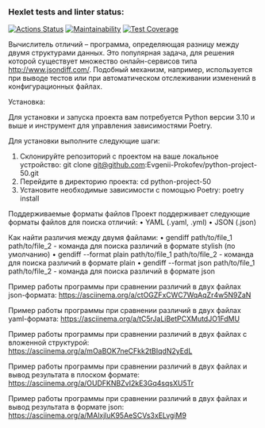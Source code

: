 ### Hexlet tests and linter status:
[![Actions Status](https://github.com/Evgenii-Prokofev/python-project-50/actions/workflows/hexlet-check.yml/badge.svg)](https://github.com/Evgenii-Prokofev/python-project-50/actions)
[![Maintainability](https://api.codeclimate.com/v1/badges/13a63bb08bb4b3b44ee3/maintainability)](https://codeclimate.com/github/Evgenii-Prokofev/python-project-50/maintainability)
[![Test Coverage](https://api.codeclimate.com/v1/badges/13a63bb08bb4b3b44ee3/test_coverage)](https://codeclimate.com/github/Evgenii-Prokofev/python-project-50/test_coverage)

Вычислитель отличий – программа, определяющая разницу между двумя структурами данных. Это популярная задача, для решения которой существует множество онлайн-сервисов типа  http://www.jsondiff.com/. Подобный механизм, например, используется при выводе тестов или при автоматическом отслеживании изменений в конфигурационных файлах.

Установка:

Для установки и запуска проекта вам потребуется Python версии 3.10 и выше 
и инструмент для управления зависимостями Poetry.

Для установки выполните следующие шаги:

1. Склонируйте репозиторий с проектом на ваше локальное устройство:
git clone git@github.com:Evgenii-Prokofev/python-project-50.git
2. Перейдите в директорию проекта:
cd python-project-50
3. Установите необходимые зависимости с помощью Poetry:
poetry install

Поддерживаемые форматы файлов
Проект поддерживает следующие форматы файлов для поиска отличий:
• YAML (.yaml, .yml)
• JSON (.json)

Как найти различия между двумя файлами:
• gendiff path/to/file_1 path/to/file_2 - команда для поиска различий в формате stylish (по умолчанию) 
• gendiff --format plain path/to/file_1 path/to/file_2 - команда для поиска различий в формате plain
• gendiff --format json path/to/file_1 path/to/file_2 - команда для поиска различий в формате json


Пример работы программы при сравнении различий в двух файлах json-формата:
https://asciinema.org/a/ctOGZFxCWC7WqAqZr4w5N9ZaN

Пример работы программы при сравнении различий в двух файлах yaml-формата:
https://asciinema.org/a/tC5rJaLiBetPCXMutdJO1FdMU

Пример работы программы при сравнении различий в двух файлах с вложенной структурой:
https://asciinema.org/a/mOaBOK7neCFkk2tBIqdN2yEdL

Пример работы программы при сравнении различий в двух файлах и вывод результата в плоском формате:
https://asciinema.org/a/OUDFKNBZvI2kE3Gq4sqsXU5Tr

Пример работы программы при сравнении различий в двух файлах и вывод результата в формате json:
https://asciinema.org/a/MAlxjluK95AeSCVs3xELvgiM9

